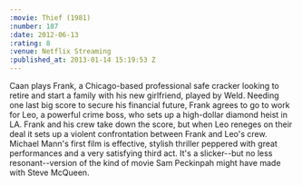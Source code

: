 ```yaml
--- 
:movie: Thief (1981)
:number: 187
:date: 2012-06-13
:rating: 8
:venue: Netflix Streaming
:published_at: 2013-01-14 15:19:53 Z
---
```

Caan plays Frank, a Chicago-based professional safe cracker looking to retire and start a family with his new girlfriend, played by Weld. Needing one last big score to secure his financial future, Frank agrees to go to work for Leo, a powerful crime boss, who sets up a high-dollar diamond heist in LA. Frank and his crew take down the score, but when Leo reneges on their deal it sets up a violent confrontation between Frank and Leo's crew. Michael Mann's first film is effective, stylish thriller  peppered with great performances and a very satisfying third act. It's a slicker--but no less resonant--version of the kind of movie Sam Peckinpah might have made with Steve McQueen. 
